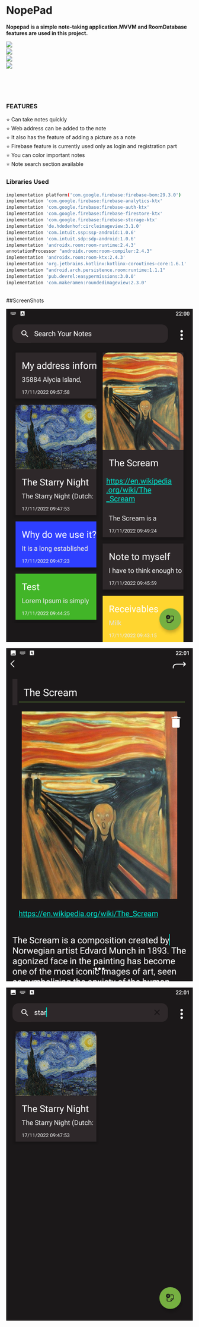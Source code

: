 # NopePad

**Nopepad is a simple note-taking application.MVVM and RoomDatabase features are used in this project.**

![](https://img.shields.io/badge/Kotlin-v1.8.0-93b023?&style=for-the-badge&logo=kotlin&logoColor=white)</br>
![](https://img.shields.io/badge/SDK-32-93b023?&style=for-the-badge&logo=kotlin&logoColor=white)</br>
![](https://img.shields.io/badge/RoomVersion-v2.4.3-93b023?&style=for-the-badge&logo=&logoColor=white)</br>
![](https://img.shields.io/badge/Firebase-v29.3.0-93b023?&style=for-the-badge&logo=Firebase&logoColor=white)

</br></br></br>
### FEATURES

 ⭐️ Can take notes quickly</br>
 ⭐️ Web address can be added to the note</br>
 ⭐️ It also has the feature of adding a picture as a note</br>
 ⭐️ Firebase feature is currently used only as login and registration part</br>
 ⭐️ You can color important notes</br>
 ⭐️ Note search section available</br>

### Libraries Used

```sh
implementation platform('com.google.firebase:firebase-bom:29.3.0')  
implementation 'com.google.firebase:firebase-analytics-ktx'  
implementation 'com.google.firebase:firebase-auth-ktx'  
implementation 'com.google.firebase:firebase-firestore-ktx'  
implementation 'com.google.firebase:firebase-storage-ktx'  
implementation 'de.hdodenhof:circleimageview:3.1.0'  
implementation 'com.intuit.ssp:ssp-android:1.0.6'  
implementation 'com.intuit.sdp:sdp-android:1.0.6'  
implementation 'androidx.room:room-runtime:2.4.3'  
annotationProcessor "androidx.room:room-compiler:2.4.3"  
implementation 'androidx.room:room-ktx:2.4.3'  
implementation 'org.jetbrains.kotlinx:kotlinx-coroutines-core:1.6.1'  
implementation "android.arch.persistence.room:runtime:1.1.1"  
implementation 'pub.devrel:easypermissions:3.0.0'  
implementation 'com.makeramen:roundedimageview:2.3.0'
```
</br>
##ScreenShots</br>

![](https://raw.githubusercontent.com/grigroviska/NopePad/main/NopePadScreenShot/NopePad_1.png)

![](https://raw.githubusercontent.com/grigroviska/NopePad/main/NopePadScreenShot/NopePad_2.png)

![](https://raw.githubusercontent.com/grigroviska/NopePad/main/NopePadScreenShot/NopePad_3.png)

